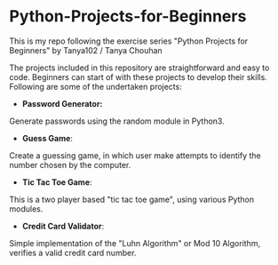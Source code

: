 # Python-Projects-for-Beginners
This is my repo following the exercise series "Python Projects for Beginners" by Tanya102 / Tanya Chouhan

The projects included in this repository are straightforward and easy to code. Beginners can start of with these projects to develop their skills. Following are some of the undertaken projects:

* **Password Generator:**
 
Generate passwords using the random module in Python3.


* **Guess Game**:

Create a guessing game, in which user make attempts to identify the number chosen by the computer.


* **Tic Tac Toe Game**: 

This is a two player based "tic tac toe game", using various Python modules.


* **Credit Card Validator**: 

Simple implementation of the "Luhn Algorithm" or Mod 10 Algorithm, verifies a valid credit card number.
